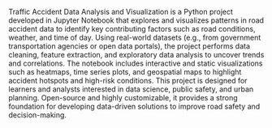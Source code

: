 Traffic Accident Data Analysis and Visualization is a Python project developed in Jupyter Notebook that explores and visualizes patterns in road accident data to identify key contributing factors such as road conditions, weather, and time of day. Using real-world datasets (e.g., from government transportation agencies or open data portals), the project performs data cleaning, feature extraction, and exploratory data analysis to uncover trends and correlations. The notebook includes interactive and static visualizations such as heatmaps, time series plots, and geospatial maps to highlight accident hotspots and high-risk conditions. This project is designed for learners and analysts interested in data science, public safety, and urban planning. Open-source and highly customizable, it provides a strong foundation for developing data-driven solutions to improve road safety and decision-making.
